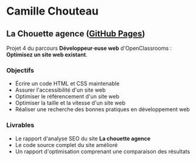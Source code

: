 # Camille Chouteau
## La Chouette agence ([GitHub Pages](https://camillechouteau.github.io/CamilleChouteau_4_17032021/))

Projet 4 du parcours **Développeur·euse web** d'OpenClassrooms : **Optimisez un site web existant**.



### Objectifs
- Écrire un code HTML et CSS maintenable
- Assurer l'accessibilité d'un site web
- Optimiser le référencement d'un site web
- Optimiser la taille et la vitesse d'un site web
- Réaliser une recherche des bonnes pratiques en développement web

### Livrables 
- Le rapport d'analyse SEO du site **La chouette agence**
- Le code source complet du site amélioré
- Un rapport d'optimisation comprenant une comparaison des résultats